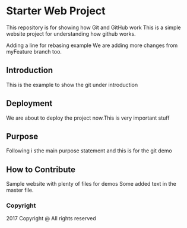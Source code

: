 # Starter Web Project

This repository is for showing how Git and GitHub work
This is a simple website project for understanding how github works.

Adding a line for rebasing example
We are adding more changes from myFeature branch too.

## Introduction

This is the example to show the git under introduction 

## Deployment

We are about to deploy the project now.This is very important stuff

## Purpose

Following i sthe main purpose statement and this is for the git demo
## How to Contribute

Sample website with plenty of files for demos
Some added text in the master file.
### Copyright
2017 Copyright @ All rights reserved